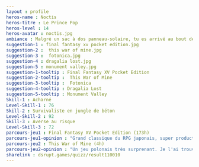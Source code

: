 ```yaml
---
layout : profile
heros-name : Noctis
heros-titre : Le Prince Pop
heros-level : 14
heros-avatar : noctis.jpg
ambiance : Malgré un sac à dos panneau-solaire, tu es arrivé au bout de ta batterie de ton téléphone pendant une excursion à la montagne et tu n'es pas sûr d'avoir pu sauver la quête avant qu'il ne s'éteigne.
suggestion-1 : final fantasy xv pocket edition.jpg
suggestion-2 :  this war of mine.jpg
suggestion-3 :  fotonica.jpg
suggestion-4 : dragalia lost.jpg
suggestion-5 : monument valley.jpg
suggestion-1-tooltip : Final Fantasy XV Pocket Edition
suggestion-2-tooltip :  This War of Mine
suggestion-3-tooltip :  Fotonica
suggestion-4-tooltip : Dragalia Lost
suggestion-5-tooltip : Monument Valley
Skill-1 : Acharné
Level-Skill-1 : 76
Skill-2 : Survivaliste en jungle de béton
Level-Skill-2 : 92
Skill-3 : Averse au risque
Level-Skill-3 : 72
parcours-jeu1 : Final Fantasy XV Pocket Edition (173h)
parcours-jeu1-opinion : "Grand classique du RPG japonais, super production comme on en fait peu. Jeu très long avec un endgame très développé. J'ai aussi vu le film d'animation qui permet de mieux comprendre l'histoire"
parcours-jeu2 : This War of Mine (4h)
parcours-jeu2-opinion : "Un jeu polonais très surprenant. Je l'ai trouvé très difficile et il y a une composante aléatoire un peu désagréable propre aux 'rogue-lite' donc je n'ai pas eu la patience de le terminer, néanmoins c'est bien que des jeux comme ça existent"
sharelink : dsrupt.games/quizz/result110010
---
```

